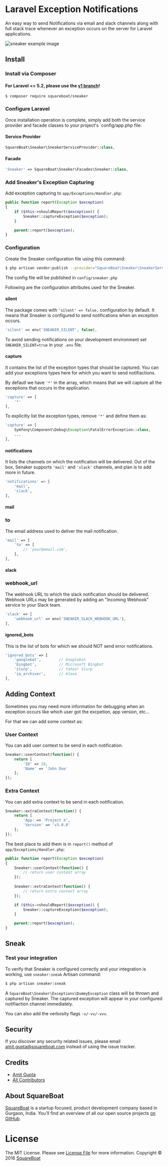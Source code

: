 # Laravel Exception Notifications

An easy way to send Notifications via email and slack channels along with full stack trace whenever an exception occurs on the server for Laravel applications.

![sneaker example image](sneaker.png?raw=true "Sneaker")

## Install

### Install via Composer

#### For Laravel <= 5.2, please use the [v1 branch](https://github.com/squareboat/sneaker/tree/v1)!

```
$ composer require squareboat/sneaker
```

### Configure Laravel
Once installation operation is complete, simply add both the service provider and facade classes to your project's `config/app.php file:

#### Service Provider

```php
SquareBoat\Sneaker\SneakerServiceProvider::class,
```

#### Facade

```php
'Sneaker' => SquareBoat\Sneaker\Facades\Sneaker::class,
```

### Add Sneaker's Exception Capturing
Add exception capturing to `app/Exceptions/Handler.php`:

```php
public function report(Exception $exception)
{
    if ($this->shouldReport($exception)) {
        Sneaker::captureException($exception);
    }

    parent::report($exception);
}
```

### Configuration

Create the Sneaker configuration file using this command:

```bash
$ php artisan vendor:publish --provider="SquareBoat\Sneaker\SneakerServiceProvider"
```

The config file will be published in `config/sneaker.php`

Following are the configuration attributes used for the Sneaker.

#### silent

The package comes with `'silent' => false,` configuration by default. It means that Sneaker is configured to send notifications when an exception occurs.

```php
'silent' => env('SNEAKER_SILENT', false),
```
To avoid sending notifications on your development environment set `SNEAKER_SILENT=true` in your `.env` file.

#### capture

It contains the list of the exception types that should be captured. You can add your exceptions types here for which you want to send notifiactions.

By defautl we have `'*'` in the array, which means that we will capture all the exceptions that occurs in the application.

```php
'capture' => [
    '*'
],
```

To explicitly list the exception types, remove `'*'` and define them as:

```php
'capture' => [
    Symfony\Component\Debug\Exception\FatalErrorException::class,
    ...
],
```

#### notifications

It lists the channels on which the notification will be delivered. Out of the box, Senaker supports `'mail'` and `'slack'` channels, and plan is to add more in future.

```bash
'notifications' => [
    'mail',
    'slack',
],
```

#### mail

### to
The email address used to deliver the mail notification.

```php
'mail' => [
    'to' => [
        // 'your@email.com',
    ],
],
```

#### slack

### webhook_url
The webhook URL to which the slack notification should be delivered. Webhook URLs may be generated by adding an "Incoming Webhook" service to your Slack team.

```php
'slack' => [
    'webhook_url' => env('SNEAKER_SLACK_WEBHOOK_URL'),
],
```

#### ignored_bots

This is the list of bots for which we should NOT send error notifications.

```php
'ignored_bots' => [
    'googlebot',        // Googlebot
    'bingbot',          // Microsoft Bingbot
    'slurp',            // Yahoo! Slurp
    'ia_archiver',      // Alexa
],
```

## Adding Context
Sometimes you may need more information for debugging when an exception occurs like which user got the excpetion, app version, etc...

For that we can add some context as:

### User Context
You can add user context to be send in each notification.

```php
Sneaker::userContext(function() {
    return [
        'ID' => 10,
        'Name' => 'John Doe'
    ];
});
```

### Extra Context
You can add extra context to be send in each notification.

```php
Sneaker::extraContext(function() {
    return [
        'App' => 'Project X',
        'Version' => 'v3.0.0'
    ];
});
```

The best place to add them is in `report()` method of `app/Exceptions/Handler.php`:

```php
public function report(Exception $exception)
{
    Sneaker::userContext(function() {
        // return user context array
    });
    
    Sneaker::extraContext(function() {
        // return extra context array
    });

    if ($this->shouldReport($exception)) {
        Sneaker::captureException($exception);
    }

    parent::report($exception);
}
```

## Sneak
### Test your integration
To verify that Sneaker is configured correctly and your integration is working, use `sneaker:sneak` Artisan command:

```bash
$ php artisan sneaker:sneak
```

A `SquareBoat\Sneaker\Exceptions\DummyException` class will be thrown and captured by Sneaker. The captured exception will appear in your configured notifiaction channel immediately.

You can also add the verbosity flags `-v/-vv/-vvv`.

## Security

If you discover any security related issues, please email amit.gupta@squareboat.com instead of using the issue tracker.

## Credits

- [Amit Gupta](https://github.com/akaamitgupta)
- [All Contributors](../../contributors)

## About SquareBoat

[SquareBoat](https://squareboat.com) is a startup focused, product development company based in Gurgaon, India. You'll find an overview of all our open source projects [on GitHub](https://github.com/squareboat).

# License

The MIT License. Please see [License File](LICENSE.md) for more information. Copyright © 2016 [SquareBoat](https://squareboat.com)
